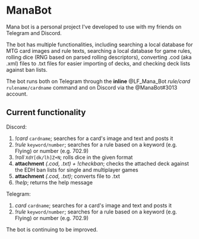 # ManaBot

Mana bot is a personal project I've developed to use with my friends on Telegram and Discord.

The bot has multiple functionalities, including searching a local database for MTG card images
and rule texts, searching a local database for game rules, rolling dice (RNG based on parsed
rolling descriptors), converting .cod (aka .xml) files to .txt files for easier importing of 
decks, and checking deck lists against ban lists.

The bot runs both on Telegram through the **inline** @LF_Mana_Bot *rule/card* `rulename/cardname`
command and on Discord via the @ManaBot#3013 account.

## Current functionality

Discord:
1. *!card* `cardname`; searches for a card's image and text and posts it
2. *!rule* `keyword/number`; searches for a rule based on a keyword (e.g. Flying) or number
   (e.g. 702.9)
3. *!roll* `XdY[dk/lh]Z+N`; rolls dice in the given format
4. **attachment** *(.cod, .txt) + !checkban*; checks the attached deck against the EDH ban lists for single and
 multiplayer games
5. **attachment** *(.cod, .txt)*; converts file to .txt
6. *!help*; returns the help message

Telegram:
1. *card* `cardname`; searches for a card's image and text and posts it
2. *!rule* `keyword/number`; searches for a rule based on a keyword (e.g. Flying) or number
   (e.g. 702.9)

The bot is continuing to be improved.
